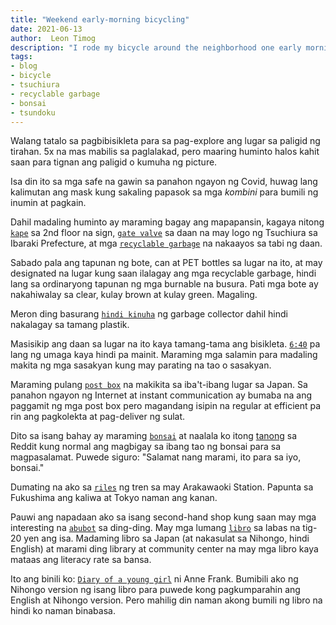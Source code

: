 ```yaml
---
title: "Weekend early-morning bicycling"
date: 2021-06-13
author:  Leon Timog
description: "I rode my bicycle around the neighborhood one early morning"
tags:
- blog
- bicycle
- tsuchiura
- recyclable garbage
- bonsai
- tsundoku
---
```

Walang tatalo sa pagbibisikleta para sa pag-explore ang lugar sa paligid ng tirahan. 5x na mas mabilis sa paglalakad, pero maaring huminto halos kahit saan para tignan ang paligid o kumuha ng picture.

Isa din ito sa mga safe na gawin sa panahon ngayon ng Covid, huwag lang kalimutan ang mask kung sakaling papasok sa mga *kombini* para bumili ng inumin at pagkain.

Dahil madaling huminto ay maraming bagay ang mapapansin, kagaya nitong [`kape`](/weekend-early-morning-bicycling/coffee-at-second-floor.jpg "Coffee at 2nd floor sign") sa 2nd floor na sign, [`gate valve`](/weekend-early-morning-bicycling/tsuchiura-valve-cover.jpg "Tsuchiura gate valve") sa daan na may logo ng Tsuchiura sa Ibaraki Prefecture, at mga [`recyclable garbage`](/weekend-early-morning-bicycling/recyclable-grabage-street-side.jpg "Recyclable garbage") na nakaayos sa tabi ng daan.

Sabado pala ang tapunan ng bote, can at PET bottles sa lugar na ito, at may designated na lugar kung saan ilalagay ang mga recyclable garbage, hindi lang sa ordinaryong tapunan ng mga burnable na busura. Pati mga bote ay nakahiwalay sa clear, kulay brown at kulay green. Magaling.

Meron ding basurang [`hindi kinuha`](/weekend-early-morning-bicycling/garbage-cannot-be-collected.jpg "Garbage not collected") ng garbage collector dahil hindi nakalagay sa tamang plastik.

Masisikip ang daan sa lugar na ito kaya tamang-tama ang bisikleta. [`6:40`](/weekend-early-morning-bicycling/street-clock-traffic-mirror.jpg "Street clock and traffic mirror") pa lang ng umaga kaya hindi pa mainit. Maraming mga salamin para madaling makita ng mga sasakyan kung may parating na tao o sasakyan.

Maraming pulang [`post box`](/weekend-early-morning-bicycling/red-post-box-bicycle.jpg "Red post box and Gios bicycle") na makikita sa iba't-ibang lugar sa Japan. Sa panahon ngayon ng Internet at instant communication ay bumaba na ang paggamit ng mga post box pero magandang isipin na regular at efficient pa rin ang pagkolekta at pag-deliver ng sulat.

Dito sa isang bahay ay maraming [`bonsai`](/weekend-early-morning-bicycling/backyard-bonsai.jpg "Backyard bonsai") at naalala ko itong [tanong](https://www.reddit.com/r/japan/comments/64mojh/is_this_normal/) sa Reddit kung normal ang magbigay sa ibang tao ng bonsai para sa magpasalamat. Puwede siguro: "Salamat nang marami, ito para sa iyo, bonsai."

Dumating na ako sa [`riles`](/weekend-early-morning-bicycling/railroad-tracks-in-the-morning.jpg "Railroad tracks near Arakawaoki Station") ng tren sa may Arakawaoki Station. Papunta sa Fukushima ang kaliwa at Tokyo naman ang kanan.

Pauwi ang napadaan ako sa isang second-hand shop kung saan may mga interesting na [`abubot`](/weekend-early-morning-bicycling/second-hand-store-knick-knacks.jpg "Knick-knacks at second-hand store") sa ding-ding. May mga lumang [`libro`](/weekend-early-morning-bicycling/second-hand-books.jpg "Second-hand books outside") sa labas na tig-20 yen ang isa. Madaming libro sa Japan (at nakasulat sa Nihongo, hindi English) at marami ding library at community center na may mga libro kaya mataas ang literacy rate sa bansa.

Ito ang binili ko: [`Diary of a young girl`](/weekend-early-morning-bicycling/diary-of-young-girl-anne-frank-japanese.jpg "Diary of a young girl by Anne Frank") ni Anne Frank. Bumibili ako ng Nihongo version ng isang libro para puwede kong pagkumparahin ang English at Nihongo version. Pero mahilig din naman akong bumili ng libro na hindi ko naman binabasa.